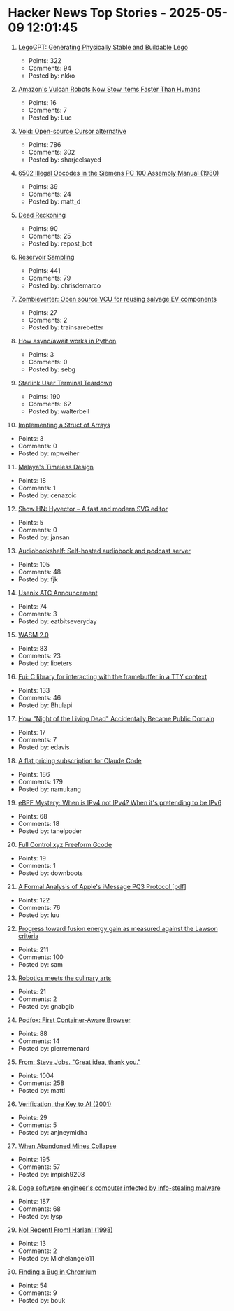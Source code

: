 # Hacker News Top Stories - 2025-05-09 12:01:45

1. [LegoGPT: Generating Physically Stable and Buildable Lego](https://avalovelace1.github.io/LegoGPT/)
   - Points: 322
   - Comments: 94
   - Posted by: nkko

2. [Amazon's Vulcan Robots Now Stow Items Faster Than Humans](https://spectrum.ieee.org/amazon-stowing-robots)
   - Points: 16
   - Comments: 7
   - Posted by: Luc

3. [Void: Open-source Cursor alternative](https://github.com/voideditor/void)
   - Points: 786
   - Comments: 302
   - Posted by: sharjeelsayed

4. [6502 Illegal Opcodes in the Siemens PC 100 Assembly Manual (1980)](https://www.pagetable.com/?p=1798)
   - Points: 39
   - Comments: 24
   - Posted by: matt_d

5. [Dead Reckoning](https://www.damninteresting.com/dead-reckoning/)
   - Points: 90
   - Comments: 25
   - Posted by: repost_bot

6. [Reservoir Sampling](https://samwho.dev/reservoir-sampling/)
   - Points: 441
   - Comments: 79
   - Posted by: chrisdemarco

7. [Zombieverter: Open source VCU for reusing salvage EV components](https://openinverter.org/wiki/ZombieVerter_VCU)
   - Points: 27
   - Comments: 2
   - Posted by: trainsarebetter

8. [How async/await works in Python](https://tenthousandmeters.com/blog/python-behind-the-scenes-12-how-asyncawait-works-in-python/)
   - Points: 3
   - Comments: 0
   - Posted by: sebg

9. [Starlink User Terminal Teardown](https://www.darknavy.org/blog/a_first_glimpse_of_the_starlink_user_ternimal/)
   - Points: 190
   - Comments: 62
   - Posted by: walterbell

10. [Implementing a Struct of Arrays](https://brevzin.github.io/c++/2025/05/02/soa/)
   - Points: 3
   - Comments: 0
   - Posted by: mpweiher

11. [Malaya's Timeless Design](https://www.linyangchen.com/Philately)
   - Points: 18
   - Comments: 1
   - Posted by: cenazoic

12. [Show HN: Hyvector – A fast and modern SVG editor](https://www.hyvector.com)
   - Points: 5
   - Comments: 0
   - Posted by: jansan

13. [Audiobookshelf: Self-hosted audiobook and podcast server](https://www.audiobookshelf.org/)
   - Points: 105
   - Comments: 48
   - Posted by: fjk

14. [Usenix ATC Announcement](https://www.usenix.org/blog/usenix-atc-announcement)
   - Points: 74
   - Comments: 3
   - Posted by: eatbitseveryday

15. [WASM 2.0](https://www.w3.org/TR/wasm-core-2/)
   - Points: 83
   - Comments: 23
   - Posted by: lioeters

16. [Fui: C library for interacting with the framebuffer in a TTY context](https://github.com/martinfama/fui)
   - Points: 133
   - Comments: 46
   - Posted by: Bhulapi

17. [How "Night of the Living Dead" Accidentally Became Public Domain](https://screenrant.com/night-living-dead-movie-public-domain-copyright-accident/)
   - Points: 17
   - Comments: 7
   - Posted by: edavis

18. [A flat pricing subscription for Claude Code](https://support.anthropic.com/en/articles/11145838-using-claude-code-with-your-max-plan)
   - Points: 186
   - Comments: 179
   - Posted by: namukang

19. [eBPF Mystery: When is IPv4 not IPv4? When it's pretending to be IPv6](https://blog.gripdev.xyz/2025/05/06/ebpf-mystery-when-is-ipv4-not-ipv4-when-its-ipv6/)
   - Points: 68
   - Comments: 18
   - Posted by: tanelpoder

20. [Full Control.xyz Freeform Gcode](https://fullcontrol.xyz/#/models)
   - Points: 19
   - Comments: 1
   - Posted by: downboots

21. [A Formal Analysis of Apple's iMessage PQ3 Protocol [pdf]](https://www.usenix.org/system/files/conference/usenixsecurity25/sec25cycle1-prepub-595-linker.pdf)
   - Points: 122
   - Comments: 76
   - Posted by: luu

22. [Progress toward fusion energy gain as measured against the Lawson criteria](https://www.fusionenergybase.com/articles/continuing-progress-toward-fusion-energy-breakeven-and-gain-as-measured-against-the-lawson-criteria)
   - Points: 211
   - Comments: 100
   - Posted by: sam

23. [Robotics meets the culinary arts](https://actu.epfl.ch/news/robotics-meets-the-culinary-arts/)
   - Points: 21
   - Comments: 2
   - Posted by: gnabgib

24. [Podfox: First Container-Aware Browser](https://val.packett.cool/blog/podfox/)
   - Points: 88
   - Comments: 14
   - Posted by: pierremenard

25. [From: Steve Jobs. "Great idea, thank you."](https://blog.hayman.net/2025/05/06/from-steve-jobs-great-idea.html)
   - Points: 1004
   - Comments: 258
   - Posted by: mattl

26. [Verification, the Key to AI (2001)](http://incompleteideas.net/IncIdeas/KeytoAI.html)
   - Points: 29
   - Comments: 5
   - Posted by: anjneymidha

27. [When Abandoned Mines Collapse](https://practical.engineering/blog/2025/5/6/when-abandoned-mines-collapse)
   - Points: 195
   - Comments: 57
   - Posted by: impish9208

28. [Doge software engineer's computer infected by info-stealing malware](https://arstechnica.com/security/2025/05/doge-software-engineers-computer-infected-by-info-stealing-malware/)
   - Points: 187
   - Comments: 68
   - Posted by: lysp

29. [No! Repent! From! Harlan! (1998)](https://harlanellison.com/text/amaz_int.htm)
   - Points: 13
   - Comments: 2
   - Posted by: Michelangelo11

30. [Finding a Bug in Chromium](https://bou.ke/blog/chromium-bug/)
   - Points: 54
   - Comments: 9
   - Posted by: bouk

